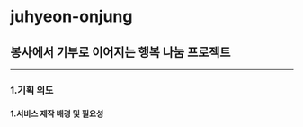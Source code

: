 <h1>juhyeon-onjung</h1>
<h2>봉사에서 기부로 이어지는 행복 나눔 프로젝트</h2>
<hr>
<h3>1.기획 의도</h3>
<h4>1.서비스 제작 배경 및 필요성</h4>
